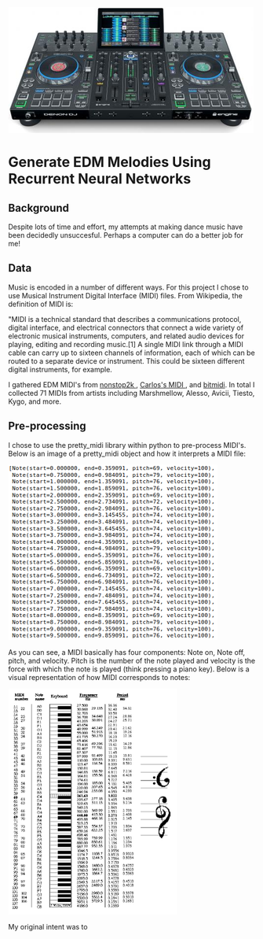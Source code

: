 ![](images/denon-dj-prime-4-controller-main1.jpg)
 # Generate EDM Melodies Using Recurrent Neural Networks

 ## Background  

 Despite lots of time and effort, my attempts at making dance music have been decidedly unsuccesful. Perhaps a computer can do a better job for me! 

 ## Data
Music is encoded in a number of different ways. For this project I chose to use Musical Instrument Digital Interface (MIDI) files. From Wikipedia, the definition of MIDI is: 

 "MIDI is a technical standard that describes a communications protocol, digital interface, and electrical connectors that connect a wide variety of electronic musical instruments, computers, and related audio devices for playing, editing and recording music.[1] A single MIDI link through a MIDI cable can carry up to sixteen channels of information, each of which can be routed to a separate device or instrument. This could be sixteen different digital instruments, for example. 

 I gathered EDM MIDI's from <a href="https://www.nonstop2k.com/"> nonstop2k </a>, <a href=https://www.cprato.com/> Carlos's MIDI </a>, and <a href=https://bitmidi.com/> bitmidi</a>. In total I collected 71 MIDIs from artists including Marshmellow, Alesso, Avicii, Tiesto, Kygo, and more.

 ## Pre-processing

 I chose to use the pretty_midi library within python to pre-process MIDI's. Below is an image of a pretty_midi object and how it interprets a MIDI file:

 ![](images/midiscreenshot.png)

 As you can see, a MIDI basically has four components: Note on, Note off, pitch, and velocity. Pitch is the number of the note played and velocity is the force with which the note is played (think pressing a piano key). Below is a visual representation of how MIDI corresponds to notes:

 ![](images/miditopiano.png)

 My original intent was to 

